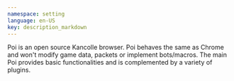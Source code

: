 ```yaml
---
namespace: setting
language: en-US
key: description_markdown
---
```

Poi is an open source Kancolle browser. Poi behaves the same as Chrome and won't modify game data, packets or implement bots/macros. The main Poi provides basic functionalities and is complemented by a variety of plugins.
